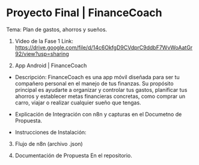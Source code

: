 # Proyecto Final | FinanceCoach
Tema: Plan de gastos, ahorros y sueños.

1. Video de la Fase 1
Link: https://drive.google.com/file/d/14c6OkfgD9CVdprC9ddbF7WvWoAatGr92/view?usp=sharing

2. App Android | FinanceCoach
  - Descripción: FinanceCoach es una app móvil diseñada para ser tu compañero personal en el manejo de tus finanzas. Su propósito principal es ayudarte a organizar y controlar tus gastos, planificar tus ahorros y establecer metas financieras concretas, como comprar un carro, viajar o realizar cualquier sueño que tengas.

  - Explicación de Integración con n8n y capturas en el Documetno de Propuesta.

  - Instrucciones de Instalación:

3. Flujo de n8n (archivo .json)


4. Documentación de Propuesta
En el repositorio.
